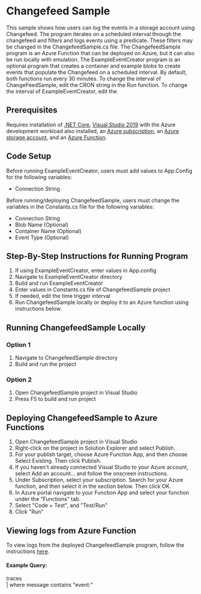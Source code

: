 # Changefeed Sample
This sample shows how users can log the events in a storage account using Changefeed. The program iterates on a scheduled interval through the changefeed and filters and logs events using a predicate. These filters may be changed in the ChangefeedSample.cs file. The ChangefeedSample program is an Azure Function that can be deployed on Azure, but it can also be run locally with emulation.
The ExampleEventCreator program is an optional program that creates a container and example blobs to create events that populate the Changefeed on a scheduled interval.  By default, both functions run every 30 minutes.
To change the interval of ChangeFeedSample, edit the CRON string in the Run function. To change the interval of ExampleEventCreator, edit the 

## Prerequisites
Requires installation of [.NET Core](https://dotnet.microsoft.com/download/dotnet-core),
[Visual Studio 2019](https://visualstudio.microsoft.com/downloads/) with the Azure development workload also installed,
an [Azure subscription](https://azure.microsoft.com/en-us/free/), 
an [Azure storage account](https://docs.microsoft.com/en-us/azure/storage/common/storage-account-create?tabs=azure-portal), 
and an [Azure Function](https://docs.microsoft.com/en-us/azure/azure-functions/functions-create-scheduled-function#:~:text=Create%20a%20timer%20triggered%20function%201%20Expand%20your,by%20viewing%20trace%20information%20written%20to%20the%20logs.).

## Code Setup
Before running ExampleEventCreator, users must add values to App.Config for the following variables:
- Connection String

Before running/deploying ChangefeedSample, users must change the variables in the Constants.cs file for the following variables:
- Connection String
- Blob Name (Optional)
- Container Name (Optional)
- Event Type (Optional)

## Step-By-Step Instructions for Running Program
1. If using ExampleEventCreator, enter values in App.config
2. Navigate to ExampleEventCreator directory
3. Build and run ExampleEventCreator
4. Enter values in Constants.cs file of ChangefeedSample project
5. If needed, edit the time trigger interval 
6. Run ChangefeedSample locally or deploy it to an Azure function using instructions below.

## Running ChangefeedSample Locally
### Option 1
1. Navigate to ChangefeedSample directory
2. Build and run the project
### Option 2
1. Open ChangefeedSample project in Visual Studio
2. Press F5 to build and run project

## Deploying ChangefeedSample to Azure Functions
1. Open ChangefeedSample project in Visual Studio
2. Right-click on the project in Solution Explorer and select Publish.
3. For your publish target, choose Azure Function App, and then choose Select Existing. Then click Publish.
4. If you haven't already connected Visual Studio to your Azure account, select Add an account… and follow the onscreen instructions.
5. Under Subscription, select your subscription. Search for your Azure function, and then select it in the section below. Then click OK.
6. In Azure portal navigate to your Function App and select your function under the "Functions" tab.
7. Select "Code + Test", and "Test/Run"
8. Click "Run"


## Viewing logs from Azure Function
To view logs from the deployed ChangefeedSample program, follow the instructions [here](https://docs.microsoft.com/en-us/azure/azure-functions/functions-monitoring?tabs=cmd).
#### Example Query:
traces <br/>
| where message contains "event:"

